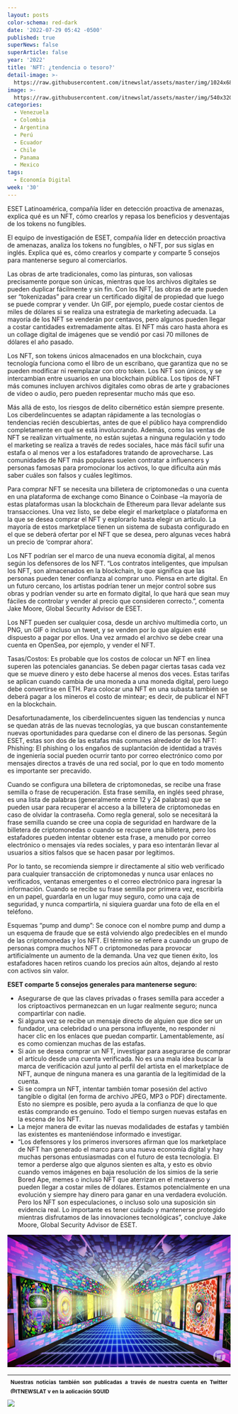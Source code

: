 ```yaml
---
layout: posts
color-schema: red-dark
date: '2022-07-29 05:42 -0500'
published: true
superNews: false
superArticle: false
year: '2022'
title: 'NFT: ¿tendencia o tesoro?'
detail-image: >-
  https://raw.githubusercontent.com/itnewslat/assets/master/img/1024x680/nft-g.jpg
image: >-
  https://raw.githubusercontent.com/itnewslat/assets/master/img/540x320/nft-p.jpg
categories:
  - Venezuela
  - Colombia
  - Argentina
  - Perú
  - Ecuador
  - Chile
  - Panama
  - Mexico
tags:
  - Economía Digital
week: '30'
---
```

ESET Latinoamérica, compañía líder en detección proactiva de amenazas, explica qué es un NFT, cómo crearlos y repasa los beneficios y desventajas de los tokens no fungibles.
 
El equipo de investigación de ESET, compañía líder en detección proactiva de amenazas, analiza los tokens no fungibles, o NFT, por sus siglas en inglés. Explica qué es, cómo crearlos y comparte y comparte 5 consejos para mantenerse seguro al comerciarlos.
 
Las obras de arte tradicionales, como las pinturas, son valiosas precisamente porque son únicas, mientras que los archivos digitales se pueden duplicar fácilmente y sin fin. Con los NFT, las obras de arte pueden ser “tokenizadas” para crear un certificado digital de propiedad que luego se puede comprar y vender. Un GIF, por ejemplo, puede costar cientos de miles de dólares si se realiza una estrategia de marketing adecuada. La mayoría de los NFT se venderán por centavos, pero algunos pueden llegar a costar cantidades extremadamente altas. El NFT más caro hasta ahora es un collage digital de imágenes que se vendió por casi 70 millones de dólares el año pasado.

Los NFT, son tokens únicos almacenados en una blockchain, cuya tecnología funciona como el libro de un escribano, que garantiza que no se pueden modificar ni reemplazar con otro token. Los NFT son únicos, y se intercambian entre usuarios en una blockchain pública. Los tipos de NFT más comunes incluyen archivos digitales como obras de arte y grabaciones de video o audio, pero pueden representar mucho más que eso.

Más allá de esto, los riesgos de delito cibernético están siempre presente. Los ciberdelincuentes se adaptan rápidamente a las tecnologías o tendencias recién descubiertas, antes de que el público haya comprendido completamente en qué se está involucrando. Además, como las ventas de NFT se realizan virtualmente, no están sujetas a ninguna regulación y todo el marketing se realiza a través de redes sociales, hace más fácil sufir una estafa o al menos ver a los estafadores tratando de aprovecharse. Las comunidades de NFT más populares suelen contratar a influencers y personas famosas para promocionar los activos, lo que dificulta aún más saber cuáles son falsos y cuáles legítimos.
 
Para comprar NFT se necesita una billetera de criptomonedas o una cuenta en una plataforma de exchange como Binance o Coinbase –la mayoría de estas plataformas usan la blockchain de Ethereum para llevar adelante sus transacciones. Una vez listo, se debe elegir el marketplace o plataforma en la que se desea comprar el NFT y explorarlo hasta elegir un artículo. La mayoría de estos marketplace tienen un sistema de subasta configurado en el que se deberá ofertar por el NFT que se desea, pero algunas veces habrá un precio de ‘comprar ahora’.
 
Los NFT podrían ser el marco de una nueva economía digital, al menos según los defensores de los NFT. “Los contratos inteligentes, que impulsan los NFT, son almacenados en la blockchain, lo que significa que las personas pueden tener confianza al comprar uno. Piensa en arte digital. En un futuro cercano, los artistas podrían tener un mejor control sobre sus obras y podrían vender su arte en formato digital, lo que hará que sean muy fáciles de controlar y vender al precio que consideren correcto.”, comenta Jake Moore, Global Security Advisor de ESET.
 
Los NFT pueden ser cualquier cosa, desde un archivo multimedia corto, un PNG, un GIF o incluso un tweet, y se venden por lo que alguien esté dispuesto a pagar por ellos. Una vez armado el archivo se debe crear una cuenta en OpenSea, por ejemplo, y vender el NFT.
 

Tasas/Costos: Es probable que los costos de colocar un NFT en línea superen las potenciales ganancias. Se deben pagar ciertas tasas cada vez que se mueve dinero y esto debe hacerse al menos dos veces. Estas tarifas se aplican cuando cambia de una moneda a una moneda digital, pero luego debe convertirse en ETH. Para colocar una NFT en una subasta también se deberá pagar a los mineros el costo de mintear; es decir, de publicar el NFT en la blockchain.
 
Desafortunadamente, los ciberdelincuentes siguen las tendencias y nunca se quedan atrás de las nuevas tecnologías, ya que buscan constantemente nuevas oportunidades para quedarse con el dinero de las personas. Según ESET, estas son dos de las estafas más comunes alrededor de los NFT:
Phishing: El phishing o los engaños de suplantación de identidad a través de ingeniería social pueden ocurrir tanto por correo electrónico como por mensajes directos a través de una red social, por lo que en todo momento es importante ser precavido.
 
Cuando se configura una billetera de criptomonedas, se recibe una frase semilla o frase de recuperación. Esta frase semilla, en inglés seed phrase, es una lista de palabras (generalmente entre 12 y 24 palabras) que se pueden usar para recuperar el acceso a la billetera de criptomonedas en caso de olvidar la contraseña. Como regla general, solo se necesitará la frase semilla cuando se cree una copia de seguridad en hardware de la billetera de criptomonedas o cuando se recupere una billetera, pero los estafadores pueden intentar obtener esta frase, a menudo por correo electrónico o mensajes vía redes sociales, y para eso intentarán llevar al usuarios a sitios falsos que se hacen pasar por legítimos.

Por lo tanto, se recomienda siempre ir directamente al sitio web verificado para cualquier transacción de criptomonedas y nunca usar enlaces no verificados, ventanas emergentes o el correo electrónico para ingresar la información. Cuando se recibe su frase semilla por primera vez, escribirla en un papel, guardarla en un lugar muy seguro, como una caja de seguridad, y nunca compartirla, ni siquiera guardar una foto de ella en el teléfono.
 
Esquemas “pump and dump”: Se conoce con el nombre pump and dump a un esquema de fraude que se está volviendo algo predecibles en el mundo de las criptomonedas y los NFT. El término se refiere a cuando un grupo de personas compra muchos NFT o criptomonedas para provocar artificialmente un aumento de la demanda. Una vez que tienen éxito, los estafadores hacen retiros cuando los precios aún altos, dejando al resto con activos sin valor.
 
**ESET comparte 5 consejos generales para mantenerse seguro:**

- Asegurarse de que las claves privadas o frases semilla para acceder a los criptoactivos permanezcan en un lugar realmente seguro; nunca compartirlar con nadie.
- Si alguna vez se recibe un mensaje directo de alguien que dice ser un fundador, una celebridad o una persona influyente, no responder ni hacer clic en los enlaces que puedan compartir. Lamentablemente, así es como comienzan muchas de las estafas.
- Si aún se desea comprar un NFT, investigar para asegurarse de comprar el artículo desde una cuenta verificada. No es una mala idea buscar la marca de verificación azul junto al perfil del artista en el marketplace de NFT, aunque de ninguna manera es una garantía de la legitimidad de la cuenta.
- Si se compra un NFT, intentar también tomar posesión del activo tangible o digital (en forma de archivo JPEG, MP3 o PDF) directamente. Esto no siempre es posible, pero ayuda a la confianza de que lo que estás comprando es genuino. Todo el tiempo surgen nuevas estafas en la escena de los NFT.
- La mejor manera de evitar las nuevas modalidades de estafas y también las existentes es manteniéndose informado e investigar.
- “Los defensores y los primeros inversores afirman que los marketplace de NFT han generado el marco para una nueva economía digital y hay muchas personas entusiasmadas con el futuro de esta tecnología. El temor a perderse algo que algunos sienten es alta, y esto es obvio cuando vemos imágenes en baja resolución de los simios de la serie Bored Ape, memes o incluso NFT que aterrizan en el metaverso y pueden llegar a costar miles de dólares. Estamos potencialmente en una evolución y siempre hay dinero para ganar en una verdadera evolución. Pero los NFT son especulaciones, o incluso solo una suposición sin evidencia real. Lo importante es tener cuidado y mantenerse protegido mientras disfrutamos de las innovaciones tecnológicas”, concluye Jake Moore, Global Security Advisor de ESET.

![](https://raw.githubusercontent.com/itnewslat/assets/master/img/540x320/nft-p.jpg)

<table style="height: 42px;" width="569">
<tbody>
<tr>
<td style="text-align: justify;"><sub><strong>Nuestras noticias también son publicadas a través de nuestra cuenta en Twitter <a href="https://twitter.com/itnewslat?lang=es">@ITNEWSLAT</a> y en la aplicación <a href="https://squidapp.co/en/">SQUID</a></strong></sub></td>
</tr>
</tbody>
</table>

<img src="https://tracker.metricool.com/c3po.jpg?hash=56f88a41e39ab42c063cc51676587a04"/>